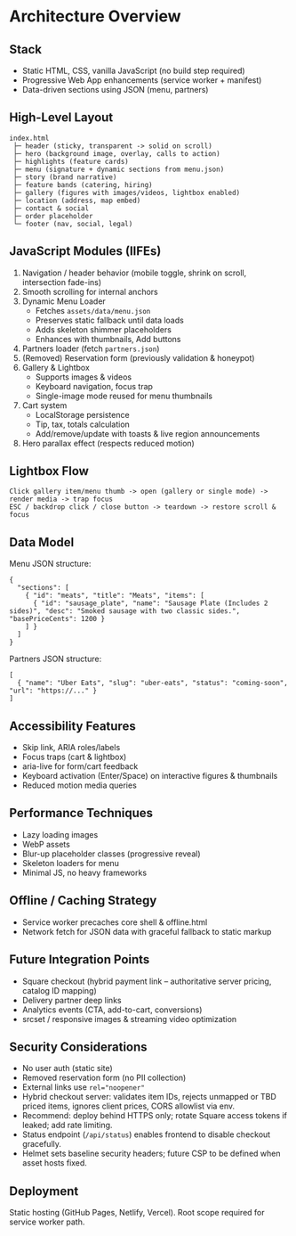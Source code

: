 # Architecture Overview

## Stack
- Static HTML, CSS, vanilla JavaScript (no build step required)
- Progressive Web App enhancements (service worker + manifest)
- Data-driven sections using JSON (menu, partners)

## High-Level Layout
```
index.html
 ├─ header (sticky, transparent -> solid on scroll)
 ├─ hero (background image, overlay, calls to action)
 ├─ highlights (feature cards)
 ├─ menu (signature + dynamic sections from menu.json)
 ├─ story (brand narrative)
 ├─ feature bands (catering, hiring)
 ├─ gallery (figures with images/videos, lightbox enabled)
 ├─ location (address, map embed)
 ├─ contact & social
 ├─ order placeholder
 └─ footer (nav, social, legal)
```

## JavaScript Modules (IIFEs)
1. Navigation / header behavior (mobile toggle, shrink on scroll, intersection fade-ins)
2. Smooth scrolling for internal anchors
3. Dynamic Menu Loader
   - Fetches `assets/data/menu.json`
   - Preserves static fallback until data loads
   - Adds skeleton shimmer placeholders
   - Enhances with thumbnails, Add buttons
4. Partners loader (fetch `partners.json`)
5. (Removed) Reservation form (previously validation & honeypot)
6. Gallery & Lightbox
   - Supports images & videos
   - Keyboard navigation, focus trap
   - Single-image mode reused for menu thumbnails
7. Cart system
   - LocalStorage persistence
   - Tip, tax, totals calculation
   - Add/remove/update with toasts & live region announcements
8. Hero parallax effect (respects reduced motion)

## Lightbox Flow
```
Click gallery item/menu thumb -> open (gallery or single mode) -> render media -> trap focus
ESC / backdrop click / close button -> teardown -> restore scroll & focus
```

## Data Model
Menu JSON structure:
```jsonc
{
  "sections": [
    { "id": "meats", "title": "Meats", "items": [
      { "id": "sausage_plate", "name": "Sausage Plate (Includes 2 sides)", "desc": "Smoked sausage with two classic sides.", "basePriceCents": 1200 }
    ] }
  ]
}
```
Partners JSON structure:
```jsonc
[
  { "name": "Uber Eats", "slug": "uber-eats", "status": "coming-soon", "url": "https://..." }
]
```

## Accessibility Features
- Skip link, ARIA roles/labels
- Focus traps (cart & lightbox)
- aria-live for form/cart feedback
- Keyboard activation (Enter/Space) on interactive figures & thumbnails
- Reduced motion media queries

## Performance Techniques
- Lazy loading images
- WebP assets
- Blur-up placeholder classes (progressive reveal)
- Skeleton loaders for menu
- Minimal JS, no heavy frameworks

## Offline / Caching Strategy
- Service worker precaches core shell & offline.html
- Network fetch for JSON data with graceful fallback to static markup

## Future Integration Points
- Square checkout (hybrid payment link – authoritative server pricing, catalog ID mapping)
- Delivery partner deep links
- Analytics events (CTA, add-to-cart, conversions)
- srcset / responsive images & streaming video optimization

## Security Considerations
- No user auth (static site)
- Removed reservation form (no PII collection)
- External links use `rel="noopener"`
- Hybrid checkout server: validates item IDs, rejects unmapped or TBD priced items, ignores client prices, CORS allowlist via env.
- Recommend: deploy behind HTTPS only; rotate Square access tokens if leaked; add rate limiting.
 - Status endpoint (`/api/status`) enables frontend to disable checkout gracefully.
 - Helmet sets baseline security headers; future CSP to be defined when asset hosts fixed.

## Deployment
Static hosting (GitHub Pages, Netlify, Vercel). Root scope required for service worker path.

